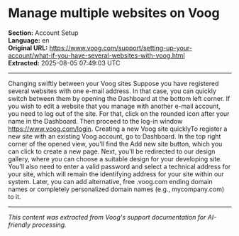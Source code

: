 # Manage multiple websites on Voog

**Section:** Account Setup  
**Language:** en  
**Original URL:** https://www.voog.com/support/setting-up-your-account/what-if-you-have-several-websites-with-voog.html  
**Extracted:** 2025-08-05 07:49:03 UTC

---

Changing swiftly between your Voog sites
Suppose you have registered several websites with one e-mail address. In that case, you can quickly switch between them by opening the Dashboard at the bottom left corner.
If you wish to edit a website that you manage with another e-mail account, you need to log out of the site. For that, click on the rounded icon after your name in the Dashboard. Then proceed to the log-in window https://www.voog.com/login.
Creating a new Voog site quicklyTo register a new site with an existing Voog account, go to Dashboard. In the top right corner of the opened view, you'll find the Add new site button, which you can click to create a new page.
Next, you'll be redirected to our design gallery, where you can choose a suitable design for your developing site. You'll also need to enter a valid password and select a technical address for your site, which will remain the identifying address for your site within our system. Later, you can add alternative, free .voog.com ending domain names or completely personalized domain names (e.g., mycompany.com) to it.

---

*This content was extracted from Voog's support documentation for AI-friendly processing.*
